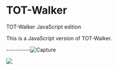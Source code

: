 # TOT-Walker
TOT-Walker JavaScript edition

This is a JavaScript version of TOT-Walker.

----------![Capture](https://user-images.githubusercontent.com/57880343/146317447-5a596edf-3363-41f2-9e29-fee67f91ba1d.PNG)

![](https://komarev.com/ghpvc/?username=MeCRO-DEV&color=green)
